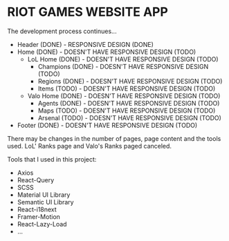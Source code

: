 # RIOT GAMES WEBSITE APP

The development process continues...

- Header (DONE) - RESPONSIVE DESIGN (DONE)
- Home (DONE) - DOESN'T HAVE RESPONSIVE DESIGN (TODO)
  - LoL Home (DONE) - DOESN'T HAVE RESPONSIVE DESIGN (TODO)
    - Champions (DONE) - DOESN'T HAVE RESPONSIVE DESIGN (TODO)
    - Regions (DONE) - DOESN'T HAVE RESPONSIVE DESIGN (TODO)
    - Items (TODO) - DOESN'T HAVE RESPONSIVE DESIGN (TODO)
  - Valo Home (DONE) - DOESN'T HAVE RESPONSIVE DESIGN (TODO)
    - Agents (DONE) - DOESN'T HAVE RESPONSIVE DESIGN (TODO)
    - Maps (TODO) - DOESN'T HAVE RESPONSIVE DESIGN (TODO)
    - Arsenal (TODO) - DOESN'T HAVE RESPONSIVE DESIGN (TODO)
- Footer (DONE) - DOESN'T HAVE RESPONSIVE DESIGN (TODO)

There may be changes in the number of pages, page content and the tools used.
LoL' Ranks page and Valo's Ranks paged canceled.

Tools that I used in this project:

- Axios
- React-Query
- SCSS
- Material UI Library
- Semantic UI Library
- React-i18next
- Framer-Motion
- React-Lazy-Load
- ...
